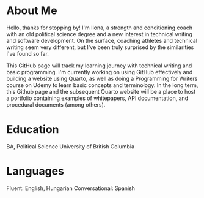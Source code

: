 # About Me

Hello, thanks for stopping by! I'm Ilona, a strength and conditioning coach with an old political science degree and a new interest in technical writing and software development. On the surface, coaching athletes and technical writing seem very different, but I've been truly surprised by the similarities I've found so far.

This GitHub page will track my learning journey with technical writing and basic programming. I'm currently working on using GitHub effectively and building a website using Quarto, as well as doing a Programming for Writers course on Udemy to learn basic concepts and terminology. In the long term, this Github page and the subsequent Quarto website will be a place to host a portfolio containing examples of whitepapers, API documentation, and procedural documents (among others). 

# Education

BA, Political Science
University of British Columbia

# Languages

Fluent: English, Hungarian
Conversational: Spanish
